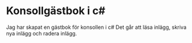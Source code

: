# Konsollgästbok i c#

Jag har skapat en gästbok för konsollen i c#
Det går att läsa inlägg, skriva nya inlägg och radera inlägg.